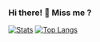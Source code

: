 ### Hi there! 👋 Miss me ?
[![Stats](https://github-readme-stats.vercel.app/api?username=NaimsWorkshop&count_private=true&show_icons=true&theme=nightowl)](https://github.com/anuraghazra/github-readme-stats) 
[![Top Langs](https://github-readme-stats.vercel.app/api/top-langs/?username=NaimsWorkshop&theme=nightowl)](https://github.com/anuraghazra/github-readme-stats)



<!---
NaimsWorkshop/NaimsWorkshop is a ✨ special ✨ repository because its `README.md` (this file) appears on your GitHub profile.
You can click the Preview link to take a look at your changes.
--->
